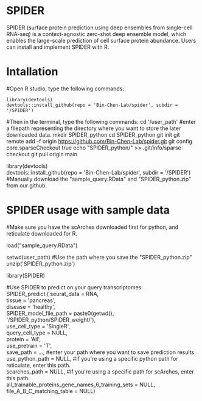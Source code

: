 # SPIDER
SPIDER (surface protein prediction using deep ensembles from single-cell RNA-seq) is a context-agnostic zero-shot deep ensemble model, which enables the large-scale prediction of cell surface protein abundance. Users can install and implement SPIDER with R.

# Intallation
#Open R studio, type the following commands: <br />
```
library(devtools) 
devtools::install_github(repo = 'Bin-Chen-Lab/spider', subdir = '/SPIDER')
``` 

#Then in the terminal, type the following commands:
cd '/user_path' #enter a filepath representing the directory where you want to store the later downloaded data.
mkdir SPIDER_python
cd SPIDER_python
git init
git remote add -f origin https://github.com/Bin-Chen-Lab/spider.git
git config core.sparseCheckout true
echo "SPIDER_python/" >> .git/info/sparse-checkout
git pull origin main

library(devtools) <br />
devtools::install_github(repo = 'Bin-Chen-Lab/spider', subdir = '/SPIDER') <br />
#Manually download the "sample_query.RData" and "SPIDER_python.zip" from our github. <br />

# SPIDER usage with sample data
#Make sure you have the scArches downloaded first for python, and reticulate downloaded for R. <br />

load("sample_query.RData") <br />

setwd(user_path) #Use the path where you save the "SPIDER_python.zip" <br />
unzip('SPIDER_python.zip') <br />

library(SPIDER) <br />

#Use SPIDER to predict on your query transcriptomes: <br />
SPIDER_predict (           seurat_data = RNA,  <br />
                           tissue = 'pancreas',  <br />
                           disease = 'healthy', <br />
                           SPIDER_model_file_path = paste0(getwd(), '/SPIDER_python/SPIDER_weight/'), <br />
                           use_cell_type = 'SingleR', <br />
                           query_cell_type = NULL,<br />
                           protein = 'All', <br />
                           use_pretrain = 'T',<br />
                           save_path = ..., #enter your path where you want to save prediction results <br />
                           use_python_path = NULL, #If you're using a specific python path for reticulate, enter this path. <br />
                           scarches_path = NULL, #If you're using a specific path for scArches, enter this path. <br />
                           all_trainable_proteins_gene_names_6_training_sets = NULL,<br />
                           file_A_B_C_matching_table = NULL)<br />


